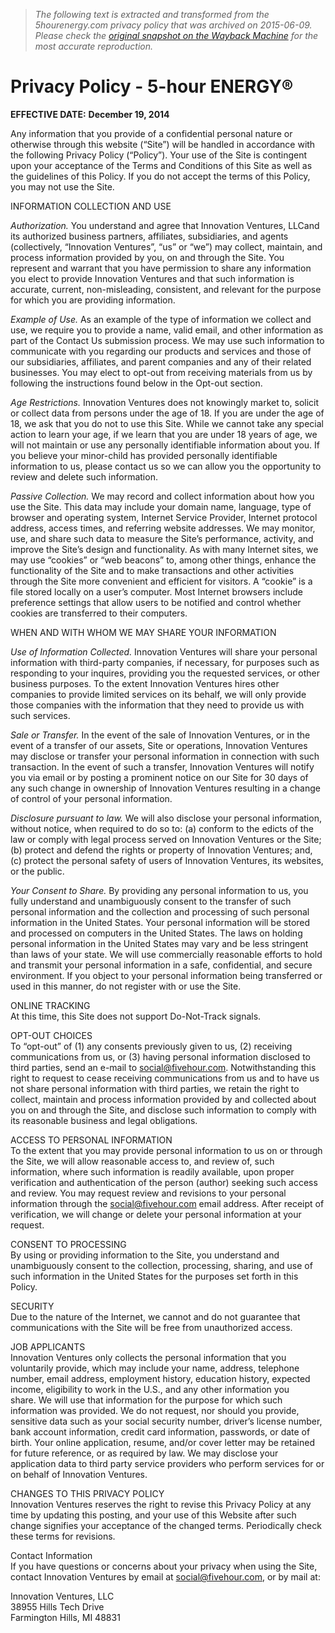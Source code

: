 > *The following text is extracted and transformed from the 5hourenergy.com privacy policy that was archived on 2015-06-09. Please check the [original snapshot on the Wayback Machine](https://web.archive.org/web/20150609235313id_/http%3A//5hourenergy.com/privacy-policy) for the most accurate reproduction.*

# Privacy Policy - 5-hour ENERGY®

**EFFECTIVE DATE:** **December 19, 2014**

Any information that you provide of a confidential personal nature or otherwise through this website (“Site”) will be handled in accordance with the following Privacy Policy (“Policy”). Your use of the Site is contingent upon your acceptance of the Terms and Conditions of this Site as well as the guidelines of this Policy. If you do not accept the terms of this Policy, you may not use the Site. 

INFORMATION COLLECTION AND USE 

_Authorization._ You understand and agree that Innovation Ventures, LLCand its authorized business partners, affiliates, subsidiaries, and agents (collectively, “Innovation Ventures”, “us” or “we”) may collect, maintain, and process information provided by you, on and through the Site. You represent and warrant that you have permission to share any information you elect to provide Innovation Ventures and that such information is accurate, current, non-misleading, consistent, and relevant for the purpose for which you are providing information.

_Example of Use._ As an example of the type of information we collect and use, we require you to provide a name, valid email, and other information as part of the Contact Us submission process. We may use such information to communicate with you regarding our products and services and those of our subsidiaries, affiliates, and parent companies and any of their related businesses. You may elect to opt-out from receiving materials from us by following the instructions found below in the Opt-out section.

_Age Restrictions._ Innovation Ventures does not knowingly market to, solicit or collect data from persons under the age of 18. If you are under the age of 18, we ask that you do not to use this Site. While we cannot take any special action to learn your age, if we learn that you are under 18 years of age, we will not maintain or use any personally identifiable information about you. If you believe your minor-child has provided personally identifiable information to us, please contact us so we can allow you the opportunity to review and delete such information.

_Passive Collection._ We may record and collect information about how you use the Site. This data may include your domain name, language, type of browser and operating system, Internet Service Provider, Internet protocol address, access times, and referring website addresses. We may monitor, use, and share such data to measure the Site’s performance, activity, and improve the Site’s design and functionality. As with many Internet sites, we may use “cookies” or “web beacons” to, among other things, enhance the functionality of the Site and to make transactions and other activities through the Site more convenient and efficient for visitors. A “cookie” is a file stored locally on a user’s computer. Most Internet browsers include preference settings that allow users to be notified and control whether cookies are transferred to their computers.

WHEN AND WITH WHOM WE MAY SHARE YOUR INFORMATION

_Use of Information Collected._ Innovation Ventures will share your personal information with third-party companies, if necessary, for purposes such as responding to your inquires, providing you the requested services, or other business purposes. To the extent Innovation Ventures hires other companies to provide limited services on its behalf, we will only provide those companies with the information that they need to provide us with such services.

_Sale or Transfer._ In the event of the sale of Innovation Ventures, or in the event of a transfer of our assets, Site or operations, Innovation Ventures may disclose or transfer your personal information in connection with such transaction. In the event of such a transfer, Innovation Ventures will notify you via email or by posting a prominent notice on our Site for 30 days of any such change in ownership of Innovation Ventures resulting in a change of control of your personal information.

_Disclosure pursuant to law._ We will also disclose your personal information, without notice, when required to do so to: (a) conform to the edicts of the law or comply with legal process served on Innovation Ventures or the Site; (b) protect and defend the rights or property of Innovation Ventures; and, (c) protect the personal safety of users of Innovation Ventures, its websites, or the public.

_Your Consent to Share._ By providing any personal information to us, you fully understand and unambiguously consent to the transfer of such personal information and the collection and processing of such personal information in the United States. Your personal information will be stored and processed on computers in the United States. The laws on holding personal information in the United States may vary and be less stringent than laws of your state. We will use commercially reasonable efforts to hold and transmit your personal information in a safe, confidential, and secure environment. If you object to your personal information being transferred or used in this manner, do not register with or use the Site.

ONLINE TRACKING  
At this time, this Site does not support Do-Not-Track signals.

OPT-OUT CHOICES  
To “opt-out” of (1) any consents previously given to us, (2) receiving communications from us, or (3) having personal information disclosed to third parties, send an e-mail to social@fivehour.com. Notwithstanding this right to request to cease receiving communications from us and to have us not share personal information with third parties, we retain the right to collect, maintain and process information provided by and collected about you on and through the Site, and disclose such information to comply with its reasonable business and legal obligations.

ACCESS TO PERSONAL INFORMATION  
To the extent that you may provide personal information to us on or through the Site, we will allow reasonable access to, and review of, such information, where such information is readily available, upon proper verification and authentication of the person (author) seeking such access and review. You may request review and revisions to your personal information through the social@fivehour.com email address. After receipt of verification, we will change or delete your personal information at your request.

CONSENT TO PROCESSING  
By using or providing information to the Site, you understand and unambiguously consent to the collection, processing, sharing, and use of such information in the United States for the purposes set forth in this Policy.

SECURITY  
Due to the nature of the Internet, we cannot and do not guarantee that communications with the Site will be free from unauthorized access.

JOB APPLICANTS  
Innovation Ventures only collects the personal information that you voluntarily provide, which may include your name, address, telephone number, email address, employment history, education history, expected income, eligibility to work in the U.S., and any other information you share. We will use that information for the purpose for which such information was provided. We do not request, nor should you provide, sensitive data such as your social security number, driver’s license number, bank account information, credit card information, passwords, or date of birth. Your online application, resume, and/or cover letter may be retained for future reference, or as required by law. We may disclose your application data to third party service providers who perform services for or on behalf of Innovation Ventures.

CHANGES TO THIS PRIVACY POLICY  
Innovation Ventures reserves the right to revise this Privacy Policy at any time by updating this posting, and your use of this Website after such change signifies your acceptance of the changed terms. Periodically check these terms for revisions.

Contact Information  
If you have questions or concerns about your privacy when using the Site, contact Innovation Ventures by email at [social@fivehour.com](mailto:social@fivehour.com), or by mail at:

Innovation Ventures, LLC  
38955 Hills Tech Drive  
Farmington Hills, MI 48831
